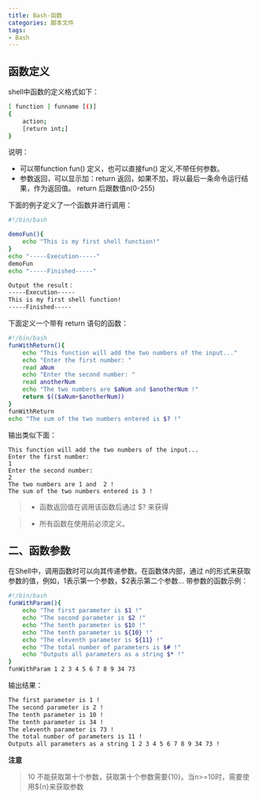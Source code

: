 ```yaml
---
title: Bash-函数
categories: 脚本文件
tags:
- Bash
---
```


## 函数定义

shell中函数的定义格式如下：

```sh
[ function ] funname [()]
{
    action;
    [return int;]
}
```

说明：

* 可以带function fun() 定义，也可以直接fun() 定义,不带任何参数。
* 参数返回，可以显示加：return 返回，如果不加，将以最后一条命令运行结果，作为返回值。 return 后跟数值n(0-255)

下面的例子定义了一个函数并进行调用：

```sh
#!/bin/bash

demoFun(){
    echo "This is my first shell function!"
}
echo "-----Execution-----"
demoFun
echo "-----Finished-----"

Output the result：
-----Execution-----
This is my first shell function!
-----Finished-----
```

下面定义一个带有 return 语句的函数：

```sh
#!/bin/bash
funWithReturn(){
    echo "This function will add the two numbers of the input..."
    echo "Enter the first number: "
    read aNum
    echo "Enter the second number: "
    read anotherNum
    echo "The two numbers are $aNum and $anotherNum !"
    return $(($aNum+$anotherNum))
}
funWithReturn
echo "The sum of the two numbers entered is $? !"
```

输出类似下面：

```
This function will add the two numbers of the input...
Enter the first number:
1
Enter the second number:
2
The two numbers are 1 and  2 !
The sum of the two numbers entered is 3 !
```

> *   函数返回值在调用该函数后通过 $? 来获得

> *   所有函数在使用前必须定义。

## 二、函数参数

在Shell中，调用函数时可以向其传递参数。在函数体内部，通过 <math xmlns="http://www.w3.org/1998/Math/MathML"><semantics><annotation encoding="application/x-tex">n 的形式来获取参数的值，例如，</annotation></semantics></math>n的形式来获取参数的值，例如，1表示第一个参数，$2表示第二个参数... 带参数的函数示例：

```sh
#!/bin/bash
funWithParam(){
    echo "The first parameter is $1 !"
    echo "The second parameter is $2 !"
    echo "The tenth parameter is $10 !"
    echo "The tenth parameter is ${10} !"
    echo "The eleventh parameter is ${11} !"
    echo "The total number of parameters is $# !"
    echo "Outputs all parameters as a string $* !"
}
funWithParam 1 2 3 4 5 6 7 8 9 34 73
```

输出结果：

```sh
The first parameter is 1 !
The second parameter is 2 !
The tenth parameter is 10 !
The tenth parameter is 34 !
The eleventh parameter is 73 !
The total number of parameters is 11 !
Outputs all parameters as a string 1 2 3 4 5 6 7 8 9 34 73 !
```

**注意**
> 10 不能获取第十个参数，获取第十个参数需要{10}。当n>=10时，需要使用${n}来获取参数
